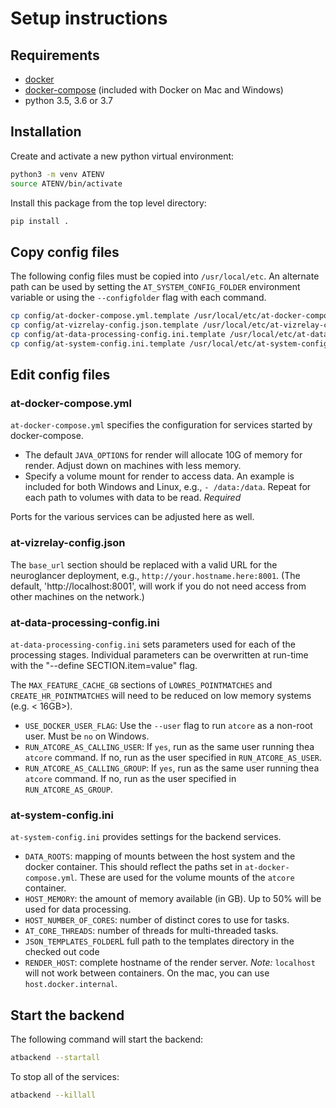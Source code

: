 # Setup instructions

## Requirements

* [docker](https://docs.docker.com/install/)
* [docker-compose](https://docs.docker.com/compose/) (included with Docker on Mac and Windows)
* python 3.5, 3.6 or 3.7

## Installation

Create and activate a new python virtual environment:
```bash
python3 -m venv ATENV
source ATENV/bin/activate
```

Install this package from the top level directory:
```bash
pip install .
```

## Copy config files

The following config files  must be copied into `/usr/local/etc`. An alternate path can be used by setting the `AT_SYSTEM_CONFIG_FOLDER` environment variable or using the `--configfolder` flag with each command.

```bash
cp config/at-docker-compose.yml.template /usr/local/etc/at-docker-compose.yml
cp config/at-vizrelay-config.json.template /usr/local/etc/at-vizrelay-config.json
cp config/at-data-processing-config.ini.template /usr/local/etc/at-data-processing-config.ini
cp config/at-system-config.ini.template /usr/local/etc/at-system-config.ini
```

## Edit config files

### at-docker-compose.yml
`at-docker-compose.yml` specifies the configuration for services started by docker-compose.

* The default `JAVA_OPTIONS` for render will allocate 10G of memory for render. Adjust down on machines with less memory.
* Specify a volume mount for render to access data. An example is included for both Windows and Linux, e.g., `- /data:/data`.  Repeat for each path to volumes with data to be read. 
*Required*

Ports for the various services can be adjusted here as well.

### at-vizrelay-config.json

The `base_url` section should be replaced with a valid URL for the neuroglancer deployment, e.g., `http://your.hostname.here:8001`. (The default, 'http://localhost:8001', will work if you do not need access from other machines on the network.)

### at-data-processing-config.ini
`at-data-processing-config.ini` sets parameters used for each of the processing stages. Individual parameters can be overwritten at run-time with the "--define SECTION.item=value" flag.

The `MAX_FEATURE_CACHE_GB` sections of `LOWRES_POINTMATCHES` and `CREATE_HR_POINTMATCHES` will need to be reduced on low memory systems (e.g. < 16GB>).

* `USE_DOCKER_USER_FLAG`: Use the `--user` flag to run `atcore` as a non-root user. Must be `no` on Windows.
* `RUN_ATCORE_AS_CALLING_USER`: If `yes`, run as the same user running thea `atcore` command. If no, run as the user specified in `RUN_ATCORE_AS_USER`.
* `RUN_ATCORE_AS_CALLING_GROUP`: If `yes`, run as the same user running thea `atcore` command. If no, run as the user specified in `RUN_ATCORE_AS_GROUP`.

### at-system-config.ini

`at-system-config.ini` provides settings for the backend services.

* `DATA_ROOTS`: mapping of mounts between the host system and the docker container. This should reflect the paths set in `at-docker-compose.yml`. These are used for the volume mounts of the `atcore` container.
* `HOST_MEMORY`: the amount of memory available (in GB). Up to 50% will be used for data processing.
* `HOST_NUMBER_OF_CORES`: number of distinct cores to use for tasks.
* `AT_CORE_THREADS`: number of threads for multi-threaded tasks.
* `JSON_TEMPLATES_FOLDER`L full path to the templates directory in the checked out code
* `RENDER_HOST`: complete hostname of the render server. *Note:* `localhost` will not work between containers. On the mac, you can use `host.docker.internal`.

## Start the backend

The following command will start the backend:

```bash
atbackend --startall
```

To stop all of the services:
```bash
atbackend --killall 
```